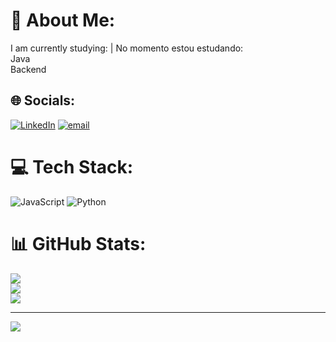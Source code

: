 # 💫 About Me:
I am currently studying:        |        No momento estou estudando:<br>Java<br>Backend


## 🌐 Socials:
[![LinkedIn](https://img.shields.io/badge/LinkedIn-%230077B5.svg?logo=linkedin&logoColor=white)](https://linkedin.com/in/gabriel-moura) [![email](https://img.shields.io/badge/Email-D14836?logo=gmail&logoColor=white)](mailto:kalelacez@gmail.com) 

# 💻 Tech Stack:
![JavaScript](https://img.shields.io/badge/javascript-%23323330.svg?style=for-the-badge&logo=javascript&logoColor=%23F7DF1E) ![Python](https://img.shields.io/badge/python-3670A0?style=for-the-badge&logo=python&logoColor=ffdd54)
# 📊 GitHub Stats:
![](https://github-readme-stats.vercel.app/api?username=Kalelacez&theme=default&hide_border=false&include_all_commits=false&count_private=false)<br/>
![](https://nirzak-streak-stats.vercel.app/?user=Kalelacez&theme=default&hide_border=false)<br/>
![](https://github-readme-stats.vercel.app/api/top-langs/?username=Kalelacez&theme=default&hide_border=false&include_all_commits=false&count_private=false&layout=compact)

---
[![](https://visitcount.itsvg.in/api?id=Kalelacez&icon=0&color=0)](https://visitcount.itsvg.in)

<!-- Proudly created with GPRM ( https://gprm.itsvg.in ) -->
